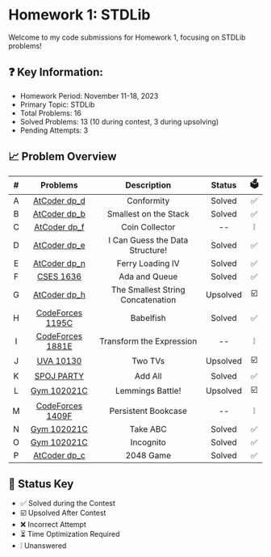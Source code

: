# Homework 1: STDLib
Welcome to my code submissions for Homework 1, focusing on STDLib problems!

## ❓ Key Information:

 * Homework Period: November 11-18, 2023
 * Primary Topic: STDLib
 * Total Problems: 16
 * Solved Problems: 13 (10 during contest, 3 during upsolving)
 * Pending Attempts: 3

## 📈 Problem Overview
| # | Problems                                                             |       Description       | Status | 🗳️ |
|:-:|:--------------------------------------------------------------------:|:-----------------------:|:------:|:---:|
| A |[AtCoder dp_d](https://vjudge.net/problem/AtCoder-dp_d/origin)        |        Conformity       | Solved | ✅ |
| B |[AtCoder dp_b](https://vjudge.net/problem/AtCoder-dp_b/origin)        |  Smallest on the Stack  | Solved | ✅ |
| C |[AtCoder dp_f](https://vjudge.net/problem/AtCoder-dp_f/origin)        |      Coin Collector     |   --   | ❕ |
| D |[AtCoder dp_e](https://vjudge.net/problem/AtCoder-dp_e/origin)  |I Can Guess the Data Structure!| Solved | ✅ |
| E |[AtCoder dp_n](https://vjudge.net/problem/AtCoder-dp_n/origin)        |     Ferry Loading IV    | Solved | ✅ |
| F |[CSES 1636](https://vjudge.net/problem/CSES-1636/origin)              |      Ada and Queue      | Solved | ✅ |
| G |[AtCoder dp_h](https://vjudge.net/problem/AtCoder-dp_h/origin)|The Smallest String Concatenation|Upsolved| ☑️ |
| H |[CodeForces 1195C](https://vjudge.net/problem/CodeForces-1195C/origin)|        Babelfish        | Solved | ✅ |
| I |[CodeForces 1881E](https://vjudge.net/problem/CodeForces-1881E/origin)| Transform the Expression|   --   | ❕ |
| J |[UVA 10130](https://vjudge.net/problem/UVA-10130/origin)              |         Two TVs         |Upsolved| ☑️ |
| K |[SPOJ PARTY](https://vjudge.net/problem/SPOJ-PARTY/origin)            |         Add All         | Solved | ✅ |
| L |[Gym 102021C](https://vjudge.net/problem/Gym-102021C/origin)          |     Lemmings Battle!    |Upsolved| ☑️ |
| M |[CodeForces 1409F](https://vjudge.net/problem/CodeForces-1409F/origin)|   Persistent Bookcase   |   --   | ❕ |
| N |[Gym 102021C](https://vjudge.net/problem/Gym-102021C/origin)          |         Take ABC        | Solved | ✅ |
| O |[Gym 102021C](https://vjudge.net/problem/Gym-102021C/origin)          |        Incognito        | Solved | ✅ |
| P |[AtCoder dp_c](https://vjudge.net/problem/AtCoder-dp_c/origin)        |        2048 Game        | Solved | ✅ |

## 🔑 Status Key
* ✅ Solved during the Contest
* ☑️ Upsolved After Contest 
* ❌ Incorrect Attempt
* ⏳ Time Optimization Required
* ❕ Unanswered